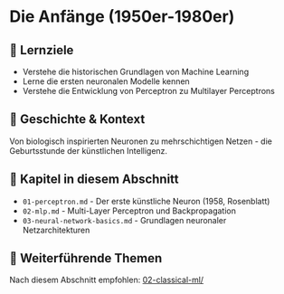 # Die Anfänge (1950er-1980er)

## 🎯 Lernziele
- Verstehe die historischen Grundlagen von Machine Learning
- Lerne die ersten neuronalen Modelle kennen
- Verstehe die Entwicklung von Perceptron zu Multilayer Perceptrons

## 📖 Geschichte & Kontext
Von biologisch inspirierten Neuronen zu mehrschichtigen Netzen - die Geburtsstunde der künstlichen Intelligenz.

## 📂 Kapitel in diesem Abschnitt
- `01-perceptron.md` - Der erste künstliche Neuron (1958, Rosenblatt)
- `02-mlp.md` - Multi-Layer Perceptron und Backpropagation
- `03-neural-network-basics.md` - Grundlagen neuronaler Netzarchitekturen

## 🔗 Weiterführende Themen
Nach diesem Abschnitt empfohlen: [02-classical-ml/](../02-classical-ml/)
